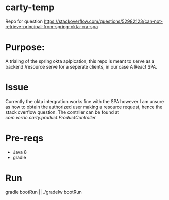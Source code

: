 # carty-temp
Repo for question https://stackoverflow.com/questions/52982123/can-not-retrieve-principal-from-spring-okta-cra-spa


# Purpose:
A trialing of the spring okta aplpication, this repo is meant to serve as a backend /resource serve for a seperate clients, in our case A React SPA.



# Issue
Currently the okta intergration works fine with the SPA however I am unsure as how to obtain the authorized user making a resource request, hence the stack overflow question.
The contrller can be found at *com.verric.carty.product.ProductController*

# Pre-reqs

- Java 8
- gradle

# Run
gradle bootRun || ./gradelw bootRun
